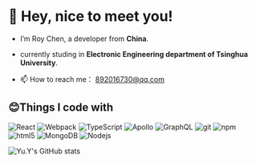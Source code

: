 # 👋 Hey, nice to meet you!

* I’m Roy Chen, a developer from **China**.
* currently studing in **Electronic Engineering department of Tsinghua University**.

* 📫 How to reach me： 892016730@qq.com

## 😊Things I code with

  <img alt="React" src="https://img.shields.io/badge/-React-45b8d8?style=flat-square&logo=react&logoColor=white" /> <img alt="Webpack" src="https://img.shields.io/badge/-Webpack-8DD6F9?style=flat-square&logo=webpack&logoColor=white" /> <img alt="TypeScript" src="https://img.shields.io/badge/-TypeScript-007ACC?style=flat-square&logo=typescript&logoColor=white" /> <img alt="Apollo" src="https://img.shields.io/badge/-Apollo%20GraphQL-311C87?style=flat-square&logo=apollo-graphql&logoColor=white" /> <img alt="GraphQL" src="https://img.shields.io/badge/-GraphQL-E10098?style=flat-square&logo=graphql&logoColor=white" /> <img alt="git" src="https://img.shields.io/badge/-Git-F05032?style=flat-square&logo=git&logoColor=white" /> <img alt="npm" src="https://img.shields.io/badge/-NPM-CB3837?style=flat-square&logo=npm&logoColor=white" /> <img alt="html5" src="https://img.shields.io/badge/-HTML5-E34F26?style=flat-square&logo=html5&logoColor=white" /> <img alt="MongoDB" src="https://img.shields.io/badge/-MongoDB-13aa52?style=flat-square&logo=mongodb&logoColor=white" /> <img alt="Nodejs" src="https://img.shields.io/badge/-Nodejs-43853d?style=flat-square&logo=Node.js&logoColor=white" />



![Yu.Y's GitHub stats](https://github-readme-stats.vercel.app/api?username=chen-yy20&show_icons=true&theme=radical)

<!---
chen-yy20/chen-yy20 is a ✨ special ✨ repository because its `README.md` (this file) appears on your GitHub profile.
You can click the Preview link to take a look at your changes.
--->
